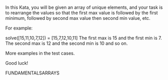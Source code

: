 In this Kata, you will be given an array of unique elements, and your task is to rearrange the values so that the first max value is followed by the first minimum, followed by second max value then second min value, etc.

For example:

solve([15,11,10,7,12]) = [15,7,12,10,11]
The first max is 15 and the first min is 7. The second max is 12 and the second min is 10 and so on.

More examples in the test cases.

Good luck!

FUNDAMENTALSARRAYS
